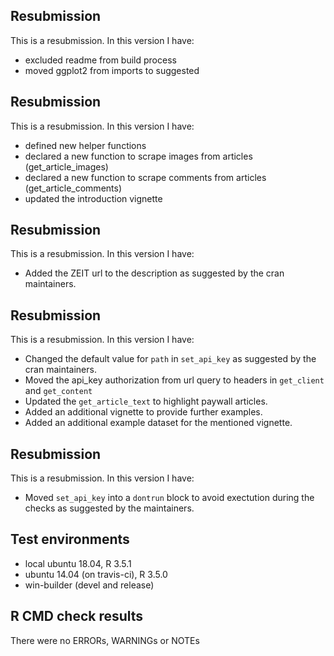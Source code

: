 ## Resubmission
This is a resubmission. In this version I have:

* excluded readme from build process
* moved ggplot2 from imports to suggested

## Resubmission
This is a resubmission. In this version I have:

* defined new helper functions
* declared a new function to scrape images from articles (get_article_images)
* declared a new function to scrape comments from articles (get_article_comments)
* updated the introduction vignette

## Resubmission
This is a resubmission. In this version I have:

* Added the ZEIT url to the description as suggested by the cran maintainers.

## Resubmission
This is a resubmission. In this version I have:

* Changed the default value for `path` in `set_api_key` as suggested by the cran maintainers.
* Moved the api_key authorization from url query to headers in `get_client` and `get_content`
* Updated the `get_article_text` to highlight paywall articles.
* Added an additional vignette to provide further examples.
* Added an additional example dataset for the mentioned vignette.

## Resubmission
This is a resubmission. In this version I have:

* Moved `set_api_key` into a `dontrun` block to avoid exectution during the checks as suggested by the maintainers.

## Test environments
* local ubuntu 18.04, R 3.5.1
* ubuntu 14.04 (on travis-ci), R 3.5.0
* win-builder (devel and release)

## R CMD check results
There were no ERRORs, WARNINGs or NOTEs
